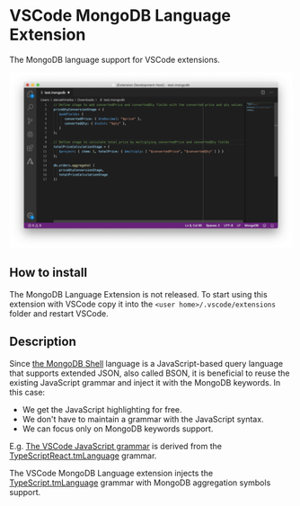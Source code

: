 # VSCode MongoDB Language Extension

The MongoDB language support for VSCode extensions.

![example](./example.png)

## How to install

The MongoDB Language Extension is not released. To start using this extension with VSCode copy it into the `<user home>/.vscode/extensions` folder and restart VSCode.

## Description

Since [the MongoDB Shell](https://docs.mongodb.com/manual/mongo/) language is a JavaScript-based query language that supports extended JSON, also called BSON, it is beneficial to reuse the existing JavaScript grammar and inject it with the MongoDB keywords. In this case:

- We get the JavaScript highlighting for free.
- We don't have to maintain a grammar with the JavaScript syntax.
- We can focus only on MongoDB keywords support.

E.g. [The VSCode JavaScript grammar](https://github.com/microsoft/vscode/tree/master/extensions/javascript/syntaxes) is derived from the [TypeScriptReact.tmLanguage](https://github.com/Microsoft/TypeScript-TmLanguage/blob/master/TypeScriptReact.tmLanguage) grammar.

The VSCode MongoDB Language extension injects the [TypeScript.tmLanguage](https://github.com/Microsoft/TypeScript-TmLanguage/blob/master/TypeScript.tmLanguage) grammar with MongoDB aggregation symbols support.
